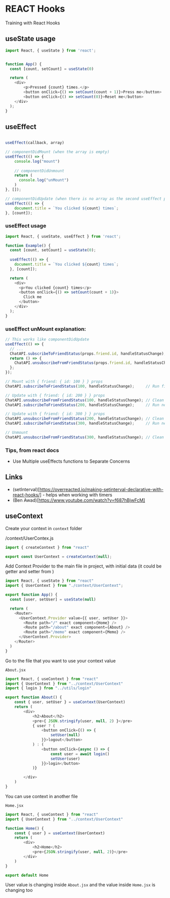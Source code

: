 # REACT Hooks

Training with React Hooks


## useState usage

``` javascript
import React, { useState } from 'react';


function App() {	
  const [count, setCount] = useState(0)

  return (
    <div>
        <p>Pressed {count} times.</p>
        <button onClick={() => setCount(count + 1)}>Press me</button>
        <button onClick={() => setCount(0)}>Reset me</button>
    </div>
  );
}
```

## useEffect 

```javascript

useEffect(callback, array)

// componentDidMount (when the array is empty)
useEffect(() => {
    console.log("mount")
    
    // componentDidUnmount
    return (
      console.log("unMount")
    )
}, []);

// componentDidUpdate (when there is no array as the second useEffect parameter)
useEffect(() => {
    document.title = `You clicked ${count} times`;
}, [count]);

```

### useEffect usage

``` javascript
import React, { useState, useEffect } from 'react';

function Example() {
  const [count, setCount] = useState(0);
  
  useEffect(() => {
    document.title = `You clicked ${count} times`;
  }, [count]);

  return (
    <div>
      <p>You clicked {count} times</p>
      <button onClick={() => setCount(count + 1)}>
        Click me
      </button>
    </div>
  );
}
```

### useEffect unMount explanation:

```javascript
// This works like componentDidUpdate
useEffect(() => {
  // ...
  ChatAPI.subscribeToFriendStatus(props.friend.id, handleStatusChange);
  return () => {
    ChatAPI.unsubscribeFromFriendStatus(props.friend.id, handleStatusChange);
  };
});

// Mount with { friend: { id: 100 } } props
ChatAPI.subscribeToFriendStatus(100, handleStatusChange);     // Run first effect

// Update with { friend: { id: 200 } } props
ChatAPI.unsubscribeFromFriendStatus(100, handleStatusChange); // Clean up previous effect
ChatAPI.subscribeToFriendStatus(200, handleStatusChange);     // Run next effect

// Update with { friend: { id: 300 } } props
ChatAPI.unsubscribeFromFriendStatus(200, handleStatusChange); // Clean up previous effect
ChatAPI.subscribeToFriendStatus(300, handleStatusChange);     // Run next effect

// Unmount
ChatAPI.unsubscribeFromFriendStatus(300, handleStatusChange); // Clean up last effect

```

### Tips, from react docs

- Use Multiple useEffects functions to Separate Concerns

## Links
- (setInterval)[https://overreacted.io/making-setinterval-declarative-with-react-hooks/] - helps when working with timers
- (Ben Awad)[https://www.youtube.com/watch?v=f687hBjwFcM]

## useContext

Create your context in ```context``` folder


/context/UserContex.js
```javascript
import { createContext } from "react"

export const UserContext = createContext(null);
```

Add Context Provider to the main file in project, with initial data (it could be getter and setter from )

```javascript
import React, { useState } from "react"
import { UserContext } from "./context/UserContext";

export function App() {
  const [user, setUser] = useState(null)

  return (
    <Router>
      <UserContext.Provider value={{ user, setUser }}>
        <Route path="/" exact component={Home} />
        <Route path="/about" exact component={About} />
        <Route path="/memo" exact component={Memo} />
      </UserContext.Provider>
    </Router>
  )
}
```

Go to the file that you want to use your context value

```About.jsx```
```javascript
import React, { useContext } from "react"
import { UserContext } from "../context/UserContext"
import { login } from "../utils/login"

export function About() {
    const { user, setUser } = useContext(UserContext)
    return (
        <div>
            <h2>About</h2>
            <pre>{ JSON.stringify(user, null, 2) }</pre>
            { user ? (
                <button onClick={() => {
                    setUser(null)
                }}>logout</button>
            ) : (
                <button onClick={async () => {
                    const user = await login()
                    setUser(user)
                }}>login</button>
            )}

        </div>
    )
}
```

You can use context in another file

```Home.jsx```
```javascript
import React, { useContext } from "react"
import { UserContext } from "../context/UserContext"

function Home() {
    const { user } = useContext(UserContext)
    return (
        <div>
            <h2>Home</h2>
            <pre>{JSON.stringify(user, null, 2)}</pre>
        </div>
    )
}

export default Home
```

User value is changing inside ```About.jsx``` and the value inside ```Home.jsx``` is changing too
